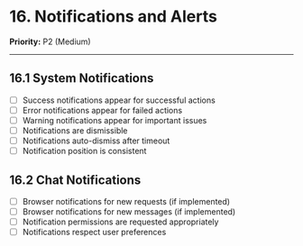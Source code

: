# 16. Notifications and Alerts

**Priority:** P2 (Medium)

---

## 16.1 System Notifications

- [ ] Success notifications appear for successful actions
- [ ] Error notifications appear for failed actions
- [ ] Warning notifications appear for important issues
- [ ] Notifications are dismissible
- [ ] Notifications auto-dismiss after timeout
- [ ] Notification position is consistent

## 16.2 Chat Notifications

- [ ] Browser notifications for new requests (if implemented)
- [ ] Browser notifications for new messages (if implemented)
- [ ] Notification permissions are requested appropriately
- [ ] Notifications respect user preferences
